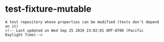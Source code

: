 # test-fixture-mutable
    A test repository whose properties can be modified (tests don't depend on it)
    <!-- Last updated on Wed Sep 25 2019 23:02:01 GMT-0700 (Pacific Daylight Time)-->